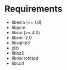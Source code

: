 
# Requirements

- libeina (>= 1.0)
- libpcre
- libicu (>= 4.0)
- libxml-2.0
- libsqlite3
- zlib
- libbz2
- libmicrohttpd
- libcurl
